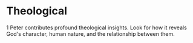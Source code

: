 # Theological

1 Peter contributes profound theological insights. Look for how it reveals God's character, human nature, and the relationship between them.

